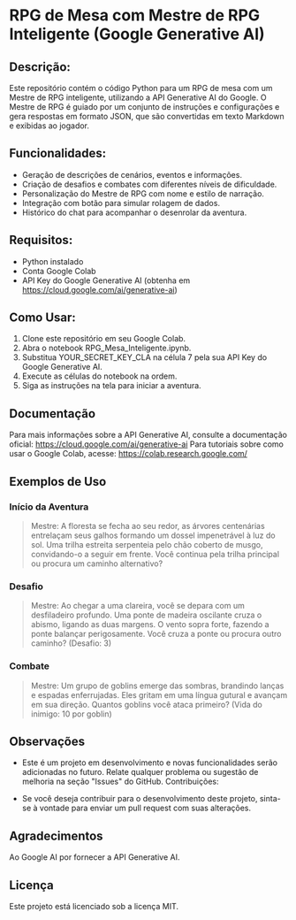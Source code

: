# RPG de Mesa com Mestre de RPG Inteligente (Google Generative AI)

## Descrição:

Este repositório contém o código Python para um RPG de mesa com um Mestre de RPG inteligente, utilizando a API Generative AI do Google. O Mestre de RPG é guiado por um conjunto de instruções e configurações e gera respostas em formato JSON, que são convertidas em texto Markdown e exibidas ao jogador.

## Funcionalidades:

* Geração de descrições de cenários, eventos e informações.
* Criação de desafios e combates com diferentes níveis de dificuldade.
* Personalização do Mestre de RPG com nome e estilo de narração.
* Integração com botão para simular rolagem de dados.
* Histórico do chat para acompanhar o desenrolar da aventura.

## Requisitos:

* Python instalado
* Conta Google Colab
* API Key do Google Generative AI (obtenha em https://cloud.google.com/ai/generative-ai)

## Como Usar:

1. Clone este repositório em seu Google Colab.
2. Abra o notebook RPG_Mesa_Inteligente.ipynb.
3. Substitua YOUR_SECRET_KEY_CLA na célula 7 pela sua API Key do Google Generative AI.
4. Execute as células do notebook na ordem.
5. Siga as instruções na tela para iniciar a aventura.

## Documentação

Para mais informações sobre a API Generative AI, consulte a documentação oficial: https://cloud.google.com/ai/generative-ai
Para tutoriais sobre como usar o Google Colab, acesse: https://colab.research.google.com/

## Exemplos de Uso
### Início da Aventura

> Mestre: A floresta se fecha ao seu redor, as árvores centenárias entrelaçam seus galhos 
> formando um dossel impenetrável à luz do sol. Uma trilha estreita serpenteia pelo 
> chão coberto de musgo, convidando-o a seguir em frente. Você continua pela trilha 
> principal ou procura um caminho alternativo?

### Desafio
> Mestre: Ao chegar a uma clareira, você se depara com um desfiladeiro profundo. Uma 
> ponte de madeira oscilante cruza o abismo, ligando as duas margens. O vento sopra forte, 
> fazendo a ponte balançar perigosamente. Você cruza a ponte ou procura outro caminho?
> (Desafio: 3)

### Combate
> Mestre: Um grupo de goblins emerge das sombras, brandindo lanças e espadas enferrujadas. 
> Eles gritam em uma língua gutural e avançam em sua direção. Quantos goblins você ataca 
> primeiro? (Vida do inimigo: 10 por goblin)

## Observações

* Este é um projeto em desenvolvimento e novas funcionalidades serão adicionadas no futuro.
Relate qualquer problema ou sugestão de melhoria na seção "Issues" do GitHub.
Contribuições:

* Se você deseja contribuir para o desenvolvimento deste projeto, sinta-se à vontade
para enviar um pull request com suas alterações.

## Agradecimentos

Ao Google AI por fornecer a API Generative AI.

## Licença

Este projeto está licenciado sob a licença MIT.
